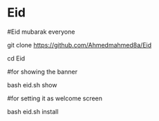 # Eid
#Eid mubarak everyone 

git clone https://github.com/Ahmedmahmed8a/Eid

cd Eid


#for showing the banner


bash eid.sh show

#for setting it as welcome screen 

bash eid.sh install

